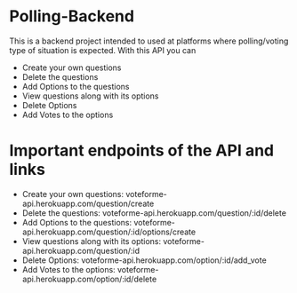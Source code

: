 # Polling-Backend

This is a backend project intended to used at platforms where polling/voting type of situation is expected. With this API you can
- Create your own questions
- Delete the questions
- Add Options to the questions
- View questions along with its options
- Delete Options
- Add Votes to the options

# Important endpoints of the API and links
- Create your own questions: voteforme-api.herokuapp.com/question/create
- Delete the questions: voteforme-api.herokuapp.com/question/:id/delete
- Add Options to the questions: voteforme-api.herokuapp.com/question/:id/options/create
- View questions along with its options: voteforme-api.herokuapp.com/question/:id
- Delete Options: voteforme-api.herokuapp.com/option/:id/add_vote
- Add Votes to the options: voteforme-api.herokuapp.com/option/:id/delete
